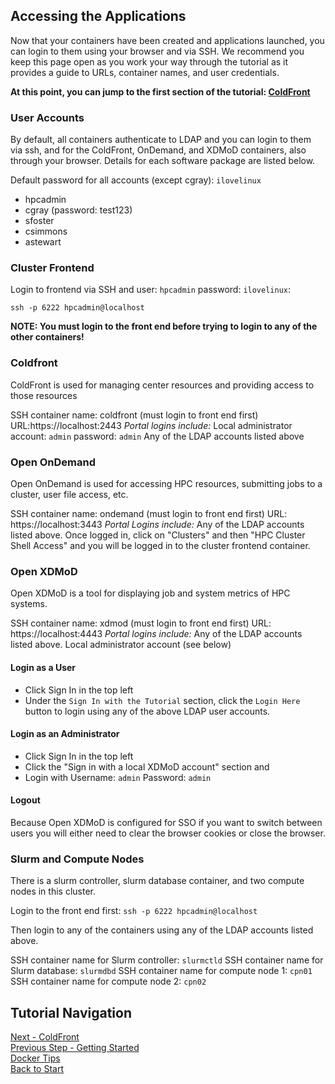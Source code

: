 ## Accessing the Applications

Now that your containers have been created and applications launched, you can login to them using your browser and via SSH.  We recommend you keep this page open as you work your way through the tutorial as it provides a guide to URLs, container names, and user credentials.

**At this point, you can jump to the first section of the tutorial:  [ColdFront](../coldfront/README.md)**


### User Accounts

By default, all containers authenticate to LDAP and you can login to them via ssh, and for the ColdFront, OnDemand, and XDMoD containers, also through your browser.  Details for each software package are listed below.

Default password for all accounts (except cgray): `ilovelinux`

- hpcadmin
- cgray (password: test123)
- sfoster
- csimmons
- astewart

### Cluster Frontend

Login to frontend via SSH and user: `hpcadmin` password: `ilovelinux`:
```
ssh -p 6222 hpcadmin@localhost
```  
**NOTE: You must login to the front end before trying to login to any of the other containers!**

### Coldfront

ColdFront is used for managing center resources and providing access to those resources

SSH container name: coldfront (must login to front end first)
URL:https://localhost:2443
*Portal logins include:*
Local administrator account: `admin` password: `admin`
Any of the LDAP accounts listed above

### Open OnDemand

Open OnDemand is used for accessing HPC resources, submitting jobs to a cluster, user file access, etc.

SSH container name: ondemand (must login to front end first)
URL: https://localhost:3443
*Portal Logins include:*
Any of the LDAP accounts listed above.
Once logged in, click on "Clusters" and then "HPC Cluster Shell Access" and you will be logged in to the cluster frontend container.

### Open XDMoD

Open XDMoD is a tool for displaying job and system metrics of HPC systems.

SSH container name: xdmod (must login to front end first)
URL: https://localhost:4443
*Portal logins include:*
Any of the LDAP accounts listed above.
Local administrator account (see below)

#### Login as a User

* Click Sign In in the top left
* Under the `Sign In with the Tutorial` section, click the `Login Here` button to login using any of the above LDAP user accounts.

#### Login as an Administrator

* Click Sign In in the top left
* Click the "Sign in with a local XDMoD account" section and
* Login with Username: `admin` Password: `admin`

#### Logout
Because Open XDMoD is configured for SSO if you want to switch between users you will either need to clear the browser cookies or close the browser.



### Slurm and Compute Nodes

There is a slurm controller, slurm database container, and two compute nodes in this cluster.

Login to the front end first:
`ssh -p 6222 hpcadmin@localhost`

Then login to any of the containers using any of the LDAP accounts listed above.

SSH container name for Slurm controller: `slurmctld`
SSH container name for Slurm database: `slurmdbd`
SSH container name for compute node 1: `cpn01`
SSH container name for compute node 2: `cpn02`




## Tutorial Navigation
[Next - ColdFront](../coldfront/README.md)  
[Previous Step - Getting Started](getting_started.md)  
[Docker Tips](docker_tips.md)  
[Back to Start](../README.md)  
